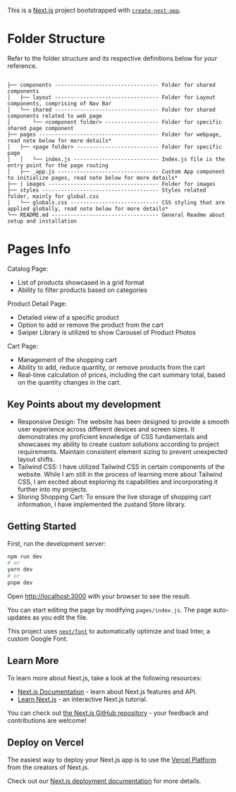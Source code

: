 This is a [Next.js](https://nextjs.org/) project bootstrapped with [`create-next-app`](https://github.com/vercel/next.js/tree/canary/packages/create-next-app).

# Folder Structure

Refer to the folder structure and its respective definitions below for your reference.

```

├── components --------------------------------- Folder for shared components
│   ├── layout --------------------------------- Folder for Layout components, comprising of Nav Bar
│   └── shared --------------------------------- Folder for shared components related to web page
│       └── <component folder> ----------------- Folder for specific shared page component
├── pages -------------------------------------- Folder for webpage, read note below for more details*
│   ├── <page folder> -------------------------- Folder for specific page
│   │   └── index.js --------------------------- Index.js file is the entry point for the page routing
│   ├── _app.js -------------------------------- Custom App component to initialize pages, read note below for more details*
├── | images ----------------------------------- Folder for images
├── styles ------------------------------------- Styles related folder, mainly for global.css
│   └── globals.css ---------------------------- CSS styling that are applied globally, read note below for more details*
└── README.md ---------------------------------- General Readme about setup and installation
```

# Pages Info

Catalog Page:

- List of products showcased in a grid format
- Ability to filter products based on categories

Product Detail Page:

- Detailed view of a specific product
- Option to add or remove the product from the cart
- Swiper Library is utilized to show Carousel of Product Photos

Cart Page:

- Management of the shopping cart
- Ability to add, reduce quantity, or remove products from the cart
- Real-time calculation of prices, including the cart summary total, based on the quantity changes in the cart.

## Key Points about my development

- Responsive Design: The website has been designed to provide a smooth user experience across different devices and screen sizes. It demonstrates my proficient knowledge of CSS fundamentals and showcases my ability to create custom solutions according to project requirements. Maintain consistent element sizing to prevent unexpected layout shifts.
- Tailwind CSS: I have utilized Tailwind CSS in certain components of the website. While I am still in the process of learning more about Tailwind CSS, I am excited about exploring its capabilities and incorporating it further into my projects.
- Storing Shopping Cart: To ensure the live storage of shopping cart information, I have implemented the zustand Store library.

## Getting Started

First, run the development server:

```bash
npm run dev
# or
yarn dev
# or
pnpm dev
```

Open [http://localhost:3000](http://localhost:3000) with your browser to see the result.

You can start editing the page by modifying `pages/index.js`. The page auto-updates as you edit the file.

This project uses [`next/font`](https://nextjs.org/docs/basic-features/font-optimization) to automatically optimize and load Inter, a custom Google Font.

## Learn More

To learn more about Next.js, take a look at the following resources:

- [Next.js Documentation](https://nextjs.org/docs) - learn about Next.js features and API.
- [Learn Next.js](https://nextjs.org/learn) - an interactive Next.js tutorial.

You can check out [the Next.js GitHub repository](https://github.com/vercel/next.js/) - your feedback and contributions are welcome!

## Deploy on Vercel

The easiest way to deploy your Next.js app is to use the [Vercel Platform](https://vercel.com/new?utm_medium=default-template&filter=next.js&utm_source=create-next-app&utm_campaign=create-next-app-readme) from the creators of Next.js.

Check out our [Next.js deployment documentation](https://nextjs.org/docs/deployment) for more details.
